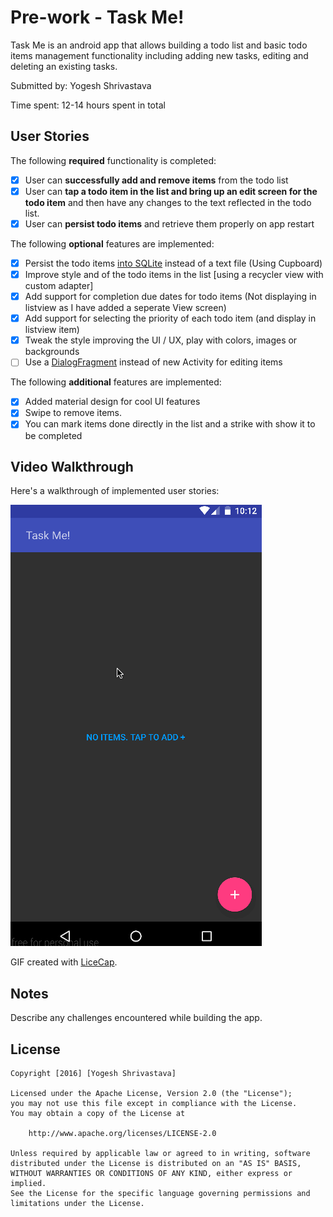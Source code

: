 # Pre-work - Task Me!

Task Me is an android app that allows building a todo list and basic todo items management functionality including adding new tasks, editing and deleting an existing tasks.

Submitted by: Yogesh Shrivastava

Time spent: 12-14 hours spent in total

## User Stories

The following **required** functionality is completed:

* [x] User can **successfully add and remove items** from the todo list
* [x] User can **tap a todo item in the list and bring up an edit screen for the todo item** and then have any changes to the text reflected in the todo list.
* [x] User can **persist todo items** and retrieve them properly on app restart

The following **optional** features are implemented:

* [x] Persist the todo items [into SQLite](http://guides.codepath.com/android/Persisting-Data-to-the-Device#sqlite) instead of a text file (Using Cupboard)
* [x] Improve style and of the todo items in the list [using a recycler view with custom adapter] 
* [x] Add support for completion due dates for todo items (Not displaying in listview as I have added a seperate View screen)
* [x] Add support for selecting the priority of each todo item (and display in listview item)
* [x] Tweak the style improving the UI / UX, play with colors, images or backgrounds
* [ ] Use a [DialogFragment](http://guides.codepath.com/android/Using-DialogFragment) instead of new Activity for editing items

The following **additional** features are implemented:

* [x] Added material design for cool UI features
* [x] Swipe to remove items.
* [x] You can mark items done directly in the list and a strike with show it to be completed

## Video Walkthrough 

Here's a walkthrough of implemented user stories:

![Video Walkthrough](todo-app-material.gif)

GIF created with [LiceCap](http://www.cockos.com/licecap/).

## Notes

Describe any challenges encountered while building the app.

## License

    Copyright [2016] [Yogesh Shrivastava]

    Licensed under the Apache License, Version 2.0 (the "License");
    you may not use this file except in compliance with the License.
    You may obtain a copy of the License at

        http://www.apache.org/licenses/LICENSE-2.0

    Unless required by applicable law or agreed to in writing, software
    distributed under the License is distributed on an "AS IS" BASIS,
    WITHOUT WARRANTIES OR CONDITIONS OF ANY KIND, either express or implied.
    See the License for the specific language governing permissions and
    limitations under the License.
